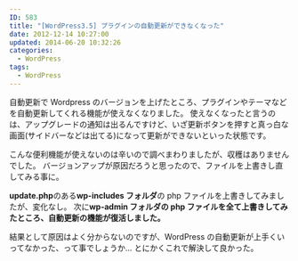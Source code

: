 ```yaml
---
ID: 583
title: "[WordPress3.5] プラグインの自動更新ができなくなった"
date: 2012-12-14 10:27:00
updated: 2014-06-20 10:32:26
categories:
  - WordPress
tags:
  - WordPress
---
```


自動更新で Wordpress のバージョンを上げたところ、プラグインやテーマなどを自動更新してくれる機能が使えなくなりました。
使えなくなったと言うのは、アップグレードの通知は出るんですけど、いざ更新ボタンを押すと真っ白な画面(サイドバーなどは出てる)になって更新ができないといった状態です。

こんな便利機能が使えないのは辛いので調べまわりましたが、収穫はありませんでした。
バージョンアップが原因だろうと思ったので、ファイルを上書きし直してみる事に。

<!--more-->

<b>update.php</b>のある<b>wp-includes フォルダ</b>の php ファイルを上書きしてみましたが、変化なし。
次に<span class="text-success"><b>wp-admin フォルダの php ファイルを全て上書きしてみたところ、自動更新の機能が復活しました。</b></span>

結果として原因はよく分からないのですが、WordPress の自動更新が上手くいってなかった、って事でしょうか…
とにかくこれで解決して良かった。
